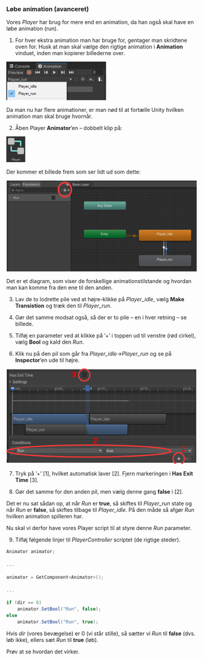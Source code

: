 ### Løbe animation (avanceret)

Vores *Player* har brug for mere end en animation, da han også skal have
en løbe animation (run).

1.  For hver ekstra animation man har bruge for, gentager man skridtene
    oven for. Husk at man skal vælge den rigtige animation i
    **Animation** vinduet, inden man kopierer billederne over.

<img src="../media/image41.png"
style="width:2.75486in;height:1.05833in" />

Da man nu har flere animationer, er man nød til at fortælle Unity
hvilken animation man skal bruge hvornår.

2.  Åben Player **Animator**’en – dobbelt klip på:

<img src="../media/image42.png"
style="width:0.52431in;height:0.70764in" />

Der kommer et billede frem som ser lidt ud som dette:

<img src="../media/image43.png"
style="width:5.68889in;height:2.51458in" />

Det er et diagram, som viser de forskellige animationstilstande og
hvordan man kan komme fra den ene til den anden.

3.  Lav de to lodrette pile ved at højre-klikke på *Player_idle*, vælg
    **Make Transistion** og træk den til *Player_run*.

4.  Gør det samme modsat også, så der er to pile – en i hver retning –
    se billede.

5.  Tilføj en parameter ved at klikke på ’+’ i toppen ud til venstre
    (rød cirkel), vælg **Bool** og kald den *Run*.

6.  Klik nu på den pil som går fra *Player_idle*-\>*Player_run* og se på
    **Inspector**’en ude til højre.

<img src="../media/image44.png"
style="width:5.61319in;height:2.62708in" />

7.  Tryk på ’+’ \[1\], hvilket automatisk laver \[2\]. Fjern markeringen
    i **Has Exit Time** \[3\].

8.  Gør det samme for den anden pil, men vælg denne gang **false** i
    \[2\].

Det er nu sat sådan op, at når *Run* er **true**, så skiftes til
*Player_run* state og når *Run* er **false**, så skiftes tilbage til
*Player_idle*. På den måde så afgør *Run* hvilken animation spilleren
har.

Nu skal vi derfor have vores Player script til at styre denne *Run*
parameter.

9.  Tilføj følgende linjer til *PlayerController* scriptet (de rigtige
    steder).

```csharp
Animator animator;

...

animator = GetComponent<Animator>();

...

if (dir == 0)
    animator.SetBool("Run", false);
else
    animator.SetBool("Run", true);
```

Hvis *dir* (vores bevægelse) er 0 (vi står stille), så sætter vi *Run*
til **false** (dvs. løb ikke), ellers sæt *Run* til **true** (løb).

Prøv at se hvordan det virker.
